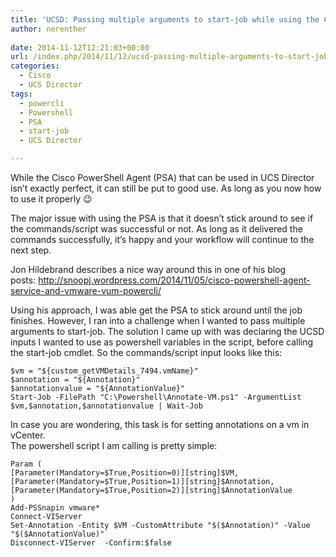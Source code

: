 ```yaml
---
title: 'UCSD: Passing multiple arguments to start-job while using the Cisco PowerShell Agent'
author: nerenther
 
date: 2014-11-12T12:21:03+00:00
url: /index.php/2014/11/12/ucsd-passing-multiple-arguments-to-start-job-while-using-the-cisco-powershell-agent/
categories:
  - Cisco
  - UCS Director
tags:
  - powercli
  - Powershell
  - PSA
  - start-job
  - UCS Director

---
```

While the Cisco PowerShell Agent (PSA) that can be used in UCS Director isn&#8217;t exactly perfect, it can still be put to good use. As long as you now how to use it properly 😉

The major issue with using the PSA is that it doesn&#8217;t stick around to see if the commands/script was successful or not. As long as it delivered the commands successfully, it&#8217;s happy and your workflow will continue to the next step.

Jon Hildebrand describes a nice way around this in one of his blog posts: <a href="http://snoopj.wordpress.com/2014/11/05/cisco-powershell-agent-service-and-vmware-vum-powercli/" target="_blank" rel="noopener">http://snoopj.wordpress.com/2014/11/05/cisco-powershell-agent-service-and-vmware-vum-powercli/</a>

Using his approach, I was able get the PSA to stick around until the job finishes. However, I ran into a challenge when I wanted to pass multiple arguments to start-job. The solution I came up with was declaring the UCSD inputs I wanted to use as powershell variables in the script, before calling the start-job cmdlet. So the commands/script input looks like this:

 ```
$vm = "${custom_getVMDetails_7494.vmName}"
$annotation = "${Annotation}"
$annotationvalue = "${AnnotationValue}"
Start-Job -FilePath "C:\Powershell\Annotate-VM.ps1" -ArgumentList $vm,$annotation,$annotationvalue | Wait-Job 
```

In case you are wondering, this task is for setting annotations on a vm in vCenter.  
The powershell script I am calling is pretty simple:

 ```
 Param (
 [Parameter(Mandatory=$True,Position=0)][string]$VM,
 [Parameter(Mandatory=$True,Position=1)][string]$Annotation,
 [Parameter(Mandatory=$True,Position=2)][string]$AnnotationValue
 )
Add-PSSnapin vmware*
Connect-VIServer
Set-Annotation -Entity $VM -CustomAttribute "$($Annotation)" -Value "$($AnnotationValue)"
Disconnect-VIServer  -Confirm:$false 
```